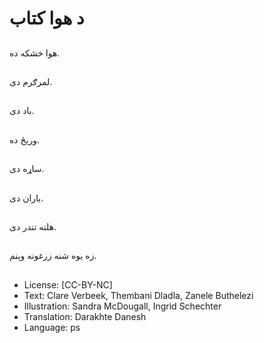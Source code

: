 # د هوا کتاب

##
هوا خشکه ده.

##
لمرګرم دی.

##
باد دی.

##
وریځ ده.

##
ساړه دی.

##
باران دی.

##
هلته تندر دی.

##
زه یوه شنه زرغونه وېنم.

##
* License: [CC-BY-NC]
* Text: Clare Verbeek, Thembani Dladla, Zanele Buthelezi
* Illustration: Sandra McDougall, Ingrid Schechter
* Translation: Darakhte Danesh
* Language: ps
